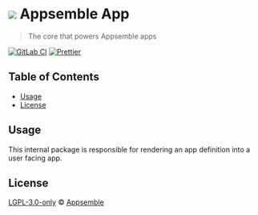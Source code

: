 # ![](https://gitlab.com/appsemble/appsemble/-/raw/0.24.3/config/assets/logo.svg) Appsemble App

> The core that powers Appsemble apps

[![GitLab CI](https://gitlab.com/appsemble/appsemble/badges/0.24.3/pipeline.svg)](https://gitlab.com/appsemble/appsemble/-/releases/0.24.3)
[![Prettier](https://img.shields.io/badge/code_style-prettier-ff69b4.svg)](https://prettier.io)

## Table of Contents

- [Usage](#usage)
- [License](#license)

## Usage

This internal package is responsible for rendering an app definition into a user facing app.

## License

[LGPL-3.0-only](https://gitlab.com/appsemble/appsemble/-/blob/0.24.3/LICENSE.md) ©
[Appsemble](https://appsemble.com)

